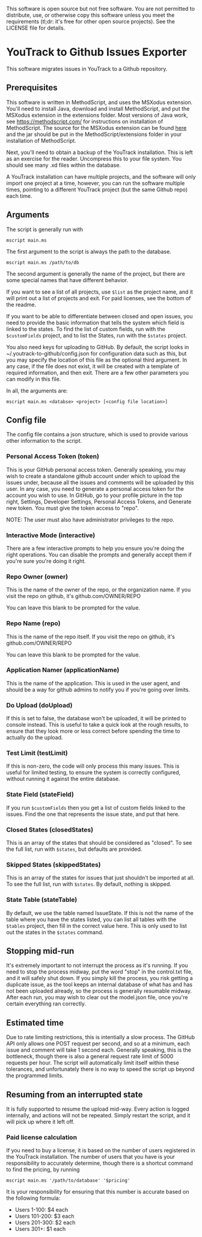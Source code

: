 This software is open source but not free software. You are not permitted
to distribute, use, or otherwise copy this software unless you meet the
requirements (tl;dr: it's free for other open source projects).
See the LICENSE file for details.

# YouTrack to Github Issues Exporter

This software migrates issues in YouTrack to a Github repository.

## Prerequisites

This software is written in MethodScript, and uses the MSXodus
extension. You'll need to install Java, download and install MethodScript,
and put the MSXodus extension in the extensions folder. Most versions
of Java work, see https://methodscript.com/ for instructions on installation
of MethodScript.
The source for the MSXodus extension can be found [here](example.com) and the
jar should be put in the MethodScript/extensions folder in your installation
of MethodScript.

Next, you'll need to obtain a backup of the YouTrack installation. This is left
as an exercise for the reader. Uncompress this to your file system. You should
see many .xd files within the database.

A YouTrack installation can have multiple projects, and the software will only
import one project at a time, however, you can run the software multiple times,
pointing to a different YouTrack project (but the same Github repo) each time.

## Arguments

The script is generally run with

`mscript main.ms`

The first argument to the script is always the path to the database.

`mscript main.ms /path/to/db`

The second argument is generally the name of the project, but there are some special
names that have different behavior.

If you want to see a list of all projects, use `$list` as the project name, and it
will print out a list of projects and exit. For paid licenses, see the bottom of the readme.

If you want to be able to differentiate between closed and open issues, you need to provide
the basic information that tells the system which field is linked to the states. To find
the list of custom fields, run with the `$customFields` project, and to list the States,
run with the `$states` project.

You also need keys for uploading to GitHub. By default,
the script looks in ~/.youtrack-to-github/config.json for configuration data such as this,
but you may specify the location of this file as the optional third argument.
In any case, if the file does not exist, it will be created with
a template of required information, and then exit. There are a few other parameters you can
modify in this file.

In all, the arguments are:

`mscript main.ms <databse> <project> [<config file location>]`

## Config file
The config file contains a json structure, which is used to provide various other information
to the script.

### Personal Access Token (token)
This is your GitHub personal access token. Generally speaking, you may wish to create a standalone
github account under which to upload the issues under, because all the issues and comments will
be uploaded by this user. In any case, you need to generate a personal access token for the account
you wish to use. In GitHub, go to your profile picture in the top right, Settings, Developer
Settings, Personal Access Tokens, and Generate new token. You must give the token access to "repo".

NOTE: The user must also have administrator privileges to the repo.

### Interactive Mode (interactive)
There are a few interactive prompts to help you ensure you're doing the right operations. You can
disable the prompts and generally accept them if you're sure you're doing it right.

### Repo Owner (owner)
This is the name of the owner of the repo, or the organization name. If you visit the repo on github,
it's github.com/OWNER/REPO

You can leave this blank to be prompted for the value.

### Repo Name (repo)
This is the name of the repo itself. If you visit the repo on github, it's github.com/OWNER/REPO

You can leave this blank to be prompted for the value.

### Application Namer (applicationName)
This is the name of the application. This is used in the user agent, and should be a way for github
admins to notify you if you're going over limits.

### Do Upload (doUpload)
If this is set to false, the database won't be uploaded, it will be printed to console instead. This
is useful to take a quick look at the rough results, to ensure that they look more or less correct
before spending the time to actually do the upload.

### Test Limit (testLimit)
If this is non-zero, the code will only process this many issues. This is useful for limited testing, to
ensure the system is correctly configured, without running it against the entire database.

### State Field (stateField)
If you run `$customFields` then you get a list of custom fields linked to the issues. Find the one that
represents the issue state, and put that here.

### Closed States (closedStates)
This is an array of the states that should be considered as "closed". To see the full list, run with `$states`,
but defaults are provided.

### Skipped States (skippedStates)
This is an array of the states for issues that just shouldn't be imported at all. To see the full list, run
with `$states`. By default, nothing is skipped.

### State Table (stateTable)
By default, we use the table named IssueState. If this is not the name of the table where you have the states
listed, you can list all tables with the `$tables` project, then fill in the correct value here. This is only
used to list out the states in the `$states` command.

## Stopping mid-run
It's extremely important to not interrupt the process as it's running. If you need to stop the
process midway, put the word "stop" in the control.txt file, and it will safely
shut down. If you simply kill the process, you risk getting a duplicate issue, as the tool keeps an
internal database of what has and has not been uploaded already, so the process is generally
resumable midway. After each run, you may wish to clear out the model.json file, once you're certain
everything ran correctly.

## Estimated time
Due to rate limiting restrictions, this is intentially a slow process. The GitHub API only allows
one POST request per second, and so at a minimum, each issue and comment will take 1 second each.
Generally speaking, this is the bottleneck, though there is also a general request rate limit of 5000
requests per hour. The script will automatically limit itself within these tolerances, and unfortunately
there is no way to speed the script up beyond the programmed limits.

## Resuming from an interrupted state
It is fully supported to resume the upload mid-way. Every action is logged internally, and actions
will not be repeated. Simply restart the script, and it will pick up where it left off.

### Paid license calculation
If you need to buy a license, it is based on the number of users registered in the
YouTrack installation. The number of users that you have is your responsibility
to accurately determine, though there is a shortcut command to find the pricing, by
running

`mscript main.ms '/path/to/database' '$pricing'`

It is your responsibility for ensuring that this number is accurate based on the following
formula:
- Users 1-100: $4 each
- Users 101-200: $3 each
- Users 201-300: $2 each
- Users 301+: $1 each
